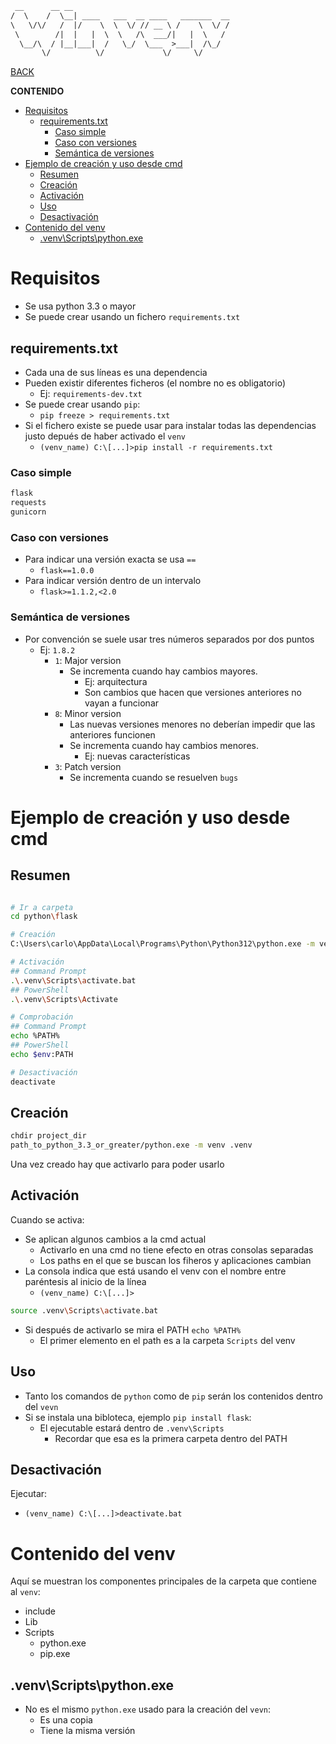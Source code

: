 ~~~ txt
 __      __ __                                   
/  \    /  \__| ____   ___  __ ____   _______  __
\   \/\/   /  |/    \  \  \/ // __ \ /    \  \/ /
 \        /|  |   |  \  \   /\  ___/|   |  \   / 
  \__/\  / |__|___|  /   \_/  \___  >___|  /\_/  
       \/          \/             \/     \/      
~~~

[BACK](../THEORY.md)

**CONTENIDO**

- [Requisitos](#requisitos)
  - [requirements.txt](#requirementstxt)
    - [Caso simple](#caso-simple)
    - [Caso con versiones](#caso-con-versiones)
    - [Semántica de versiones](#semántica-de-versiones)
- [Ejemplo de creación y uso desde cmd](#ejemplo-de-creación-y-uso-desde-cmd)
  - [Resumen](#resumen)
  - [Creación](#creación)
  - [Activación](#activación)
  - [Uso](#uso)
  - [Desactivación](#desactivación)
- [Contenido del venv](#contenido-del-venv)
  - [.venv\\Scripts\\python.exe](#venvscriptspythonexe)

# Requisitos

- Se usa python 3.3 o mayor
- Se puede crear usando un fichero `requirements.txt`

## requirements.txt

- Cada una de sus líneas es una dependencia
- Pueden existir diferentes ficheros (el nombre no es obligatorio)
  - Ej: `requirements-dev.txt`
- Se puede crear usando `pip`:
  - `pip freeze > requirements.txt`
- Si el fichero existe se puede usar para instalar todas las dependencias justo depués de haber activado el `venv`
  - `(venv_name) C:\[...]>pip install -r requirements.txt`

### Caso simple

~~~ python
flask
requests
gunicorn
~~~

### Caso con versiones

- Para indicar una versión exacta se usa `==`
  - `flask==1.0.0`
- Para indicar versión dentro de un intervalo
  - `flask>=1.1.2,<2.0`


### Semántica de versiones

- Por convención se suele usar tres números separados por dos puntos
  - Ej: `1.8.2`
    - `1`: Major version
      - Se incrementa cuando hay cambios mayores.
        - Ej: arquitectura
        - Son cambios que hacen que versiones anteriores no vayan a funcionar
    - `8`: Minor version
        - Las nuevas versiones menores no deberían impedir que las anteriores funcionen
      - Se incrementa cuando hay cambios menores.
        - Ej: nuevas características
    - `3`: Patch version
      - Se incrementa cuando se resuelven `bugs`



# Ejemplo de creación y uso desde cmd

## Resumen

~~~ sh

# Ir a carpeta
cd python\flask

# Creación
C:\Users\carlo\AppData\Local\Programs\Python\Python312\python.exe -m venv .venv

# Activación
## Command Prompt
.\.venv\Scripts\activate.bat
## PowerShell
.\.venv\Scripts\Activate

# Comprobación
## Command Prompt
echo %PATH%
## PowerShell
echo $env:PATH

# Desactivación
deactivate

~~~

## Creación

~~~ sh
chdir project_dir
path_to_python_3.3_or_greater/python.exe -m venv .venv
~~~

Una vez creado hay que activarlo para poder usarlo

## Activación

Cuando se activa:

- Se aplican algunos cambios a la cmd actual
  - Activarlo en una cmd no tiene efecto en otras consolas separadas
  - Los paths en el que se buscan los fiheros y aplicaciones cambian
- La consola indica que está usando el venv con el nombre entre paréntesis al inicio de la línea
  - `(venv_name) C:\[...]>`

~~~ sh
source .venv\Scripts\activate.bat
~~~ 

- Si después de activarlo se mira el PATH `echo %PATH%`
  - El primer elemento en el path es a la carpeta `Scripts` del venv

## Uso

- Tanto los comandos de `python` como de `pip` serán los contenidos dentro del `vevn`
- Si se instala una bibloteca, ejemplo `pip install flask`:
  - El ejecutable estará dentro de `.venv\Scripts`
    - Recordar que esa es la primera carpeta dentro del PATH

## Desactivación

Ejecutar:
  - `(venv_name) C:\[...]>deactivate.bat`

# Contenido del venv

Aquí se muestran los componentes principales de la carpeta que contiene al `venv`:

- include
- Lib
- Scripts
  - python.exe
  - pip.exe

## .venv\Scripts\python.exe

- No es el mismo `python.exe` usado para la creación del `vevn`:
  - Es una copia
  - Tiene la misma versión
